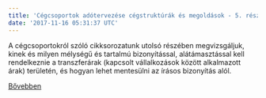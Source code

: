```yaml
---
title: 'Cégcsoportok adótervezése cégstruktúrák és megoldások - 5. rész'
date: '2017-11-16 05:31:37 UTC'
---
```


A cégcsoportokról szóló cikksorozatunk utolsó részében megvizsgáljuk, kinek és milyen mélységű és tartalmú bizonyítással, alátámasztással kell rendelkeznie a transzferárak (kapcsolt vállalkozások között alkalmazott árak) területén, és hogyan lehet mentesülni az írásos bizonyítás alól.


[Bővebben](http://ift.tt/2AR2c4n)
